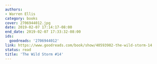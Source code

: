 ```yaml
---
authors:
- Warren Ellis
category: books
cover: 2706944012.jpg
date: 2019-02-07 17:14:17-08:00
end_date: 2019-02-07 17:33:32-08:00
ids:
  goodreads: '2706944012'
link: https://www.goodreads.com/book/show/40593982-the-wild-storm-14
status: read
title: 'The Wild Storm #14'
---
```


